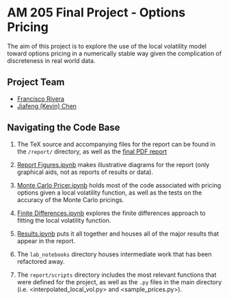 # AM 205 Final Project - Options Pricing

The aim of this project is to explore the use of the local volatility model
toward options pricing in a numerically stable way given the complication of
discreteness in real world data.

## Project Team

- [Francisco Rivera](mailto:frivera@college.harvard.edu)
- [Jiafeng (Kevin) Chen](mailto:jiafengchen@college.harvard.edu)

## Navigating the Code Base 

1. The TeX source and accompanying files for the report can be found in the
   `/report/` directory, as well as the [final PDF report](report/report.pdf)

2. [Report Figures.ipynb](Report%20Figure.ipynb) makes illustrative diagrams
   for the report (only graphical aids, not as reports of results or data).

3. [Monte Carlo Pricer.ipynb](Monte%20Carlo%20Pricer.ipynb) holds most of the
   code associated with pricing options given a local volatility function, as
   well as the tests on the accuracy of the Monte Carlo pricings.

4. [Finite Differences.ipynb](Finite%20Differences.ipynb) explores the finite
   differences approach to fitting the local volatility function.

5. [Results.ipynb](Results.ipynb) puts it all together and houses all of the
   major results that appear in the report.

6. The `lab_notebooks` directory houses intermediate work that has been
   refactored away.

7. The `report/scripts` directory includes the most relevant functions that were
   defined for the project, as well as the `.py` files in the main directory
   (i.e. <interpolated_local_vol.py> and <sample_prices.py>).



